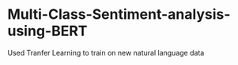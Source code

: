 # Multi-Class-Sentiment-analysis-using-BERT
Used Tranfer Learning to train on new natural language data

